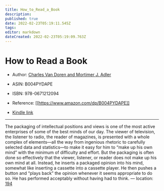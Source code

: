 ```yaml
---
title: How_to_Read_a_Book
description: 
published: true
date: 2022-02-23T05:19:11.545Z
tags: 
editor: markdown
dateCreated: 2022-02-23T05:19:09.763Z
---
```


# How to Read a Book

* Author: [Charles Van Doren and Mortimer J. Adler](https://www.amazon.com/Charles-Van-Doren/e/B00EQCUTOU/ref=dp_byline_cont_ebooks_1)
* ASIN: B004PYDAPE
* ISBN: 978-0671212094



* Reference: [[https://www.amazon.com/dp/B004PYDAPE]]
* [Kindle link](kindle://book?action=open&asin=B004PYDAPE)


---
The packaging of intellectual positions and views is one of the most active enterprises of some of the best minds of our day. The viewer of television, the listener to radio, the reader of magazines, is presented with a whole complex of elements—all the way from ingenious rhetoric to carefully selected data and statistics—to make it easy for him to “make up his own mind” with the minimum of difficulty and effort. But the packaging is often done so effectively that the viewer, listener, or reader does not make up his own mind at all. Instead, he inserts a packaged opinion into his mind, somewhat like inserting a cassette into a cassette player. He then pushes a button and “plays back” the opinion whenever it seems appropriate to do so. He has performed acceptably without having had to think. — location: [194](kindle://book?action=open&asin=B004PYDAPE&location=194)

